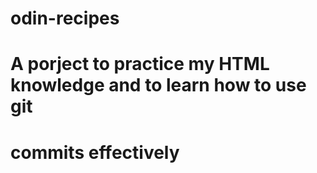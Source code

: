 # odin-recipes
# A porject to practice my HTML knowledge and to learn how to use git
# commits effectively